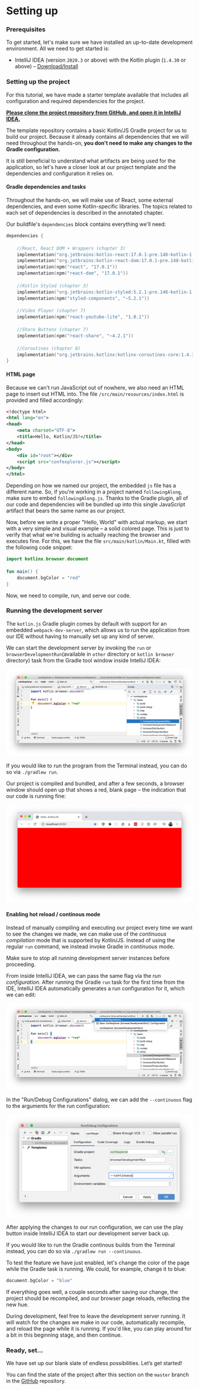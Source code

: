 # Setting up

### Prerequisites

To get started, let's make sure we have installed an up-to-date development environment. All we need to get started is:

- IntelliJ IDEA (version `2020.3` or above) with the Kotlin plugin (`1.4.30` or above) – [Download/Install](https://www.jetbrains.com/idea/download/)


### Setting up the project

For this tutorial, we have made a starter template available that includes all configuration and required dependencies for the project.

[**Please clone the project repository from GitHub, and open it in IntelliJ IDEA.**](https://github.com/kotlin-hands-on/web-app-react-kotlin-js-gradle)

The template repository contains a basic Kotlin/JS Gradle project for us to build our project. Because it already contains all dependencies that we will need throughout the hands-on, **you don't need to make any changes to the Gradle configuration.**

It is still beneficial to understand what artifacts are being used for the application, so let's have a closer look at our project template and the dependencies and configuration it relies on.


#### Gradle dependencies and tasks

Throughout the hands-on, we will make use of React, some external dependencies, and even some Kotlin-specific libraries. The topics related to each set of dependencies is described in the annotated chapter.

Our buildfile's `dependencies` block contains everything we'll need:

```kotlin
dependencies {

    //React, React DOM + Wrappers (chapter 3)
    implementation("org.jetbrains:kotlin-react:17.0.1-pre.148-kotlin-1.4.21")
    implementation("org.jetbrains:kotlin-react-dom:17.0.1-pre.148-kotlin-1.4.21")
    implementation(npm("react", "17.0.1"))
    implementation(npm("react-dom", "17.0.1"))

    //Kotlin Styled (chapter 3)
    implementation("org.jetbrains:kotlin-styled:5.2.1-pre.148-kotlin-1.4.21")
    implementation(npm("styled-components", "~5.2.1"))

    //Video Player (chapter 7)
    implementation(npm("react-youtube-lite", "1.0.1"))

    //Share Buttons (chapter 7)
    implementation(npm("react-share", "~4.2.1"))

    //Coroutines (chapter 8)
    implementation("org.jetbrains.kotlinx:kotlinx-coroutines-core:1.4.3")
}
```


#### HTML page

Because we can't run JavaScript out of nowhere, we also need an HTML page to insert out HTML into. The file `/src/main/resources/index.html` is provided and filled accordingly:

```xml
<!doctype html>
<html lang="en">
<head>
    <meta charset="UTF-8">
    <title>Hello, Kotlin/JS!</title>
</head>
<body>
    <div id="root"></div>
    <script src="confexplorer.js"></script>
</body>
</html>
```

Depending on how we named our project, the embedded `js` file has a different name. So, if you're working in a project named `followingAlong`, make sure to embed `followingAlong.js`. Thanks to the Gradle plugin, all of our code and dependencies will be bundled up into this single JavaScript artifact that bears the same name as our project.

Now, before we write a proper "Hello, World" with actual markup, we start with a very simple and visual example – a solid colored page. This is just to verify that what we're building is actually reaching the browser and executes fine. For this, we have the file `src/main/kotlin/Main.kt`, filled with the following code snippet:

```kotlin
import kotlinx.browser.document

fun main() {
    document.bgColor = "red"
}
```

Now, we need to compile, run, and serve our code.

### Running the development server

The `kotlin.js` Gradle plugin comes by default with support for an embedded `webpack-dev-server`, which allows us to run the application from our IDE without having to manually set up any kind of server.

We can start the development server by invoking the `run` or `browserDevelopmentRun`(available in `other` directory or `kotlin browser` directory) task from the Gradle tool window inside IntelliJ IDEA:

![](./assets/browserDevelopmentRun.png)

If you would like to run the program from the Terminal instead, you can do so via `./gradlew run`.

Our project is compiled and bundled, and after a few seconds, a browser window should open up that shows a red, blank page – the indication that our code is running fine:

![](./assets/redPage.png)

#### Enabling hot reload / continous mode

Instead of manually compiling and executing our project every time we want to see the changes we made, we can make use of the _continuous compilation_ mode that is supported by Kotlin/JS. Instead of using the regular `run` command, we instead invoke Gradle in _continuous_ mode.

Make sure to stop all running development server instances before proceeding.

From inside IntelliJ IDEA, we can pass the same flag via the _run configuration_. After running the Gradle `run` task for the first time from the IDE, IntelliJ IDEA automatically generates a run configuration for it, which we can edit:

![](./assets/editConfigurations.png)

In the "Run/Debug Configurations" dialog, we can add the `--continuous` flag to the arguments for the run configuration:

![](./assets/continuous.png)

After applying the changes to our run configuration, we can use the play button inside IntelliJ IDEA to start our development server back up.

If you would like to run the Gradle continous builds from the Terminal instead, you can do so via `./gradlew run --continuous`.

To test the feature we have just enabled, let's change the color of the page while the Gradle task is running. We could, for example, change it to blue:

```kotlin
document.bgColor = "blue"
```

If everything goes well, a couple seconds after saving our change, the project should be recompiled, and our browser page reloads, reflecting the new hue.

During development, feel free to leave the development server running. It will watch for the changes we make in our code, automatically recompile, and reload the page while it is running. If you'd like, you can play around for a bit in this beginning stage, and then continue.

### Ready, set...

We have set up our blank slate of endless possibilities. Let’s get started!

You can find the state of the project after this section on the `master` branch in the [GitHub](https://github.com/kotlin-hands-on/web-app-react-kotlin-js-gradle/tree/master) repository.

